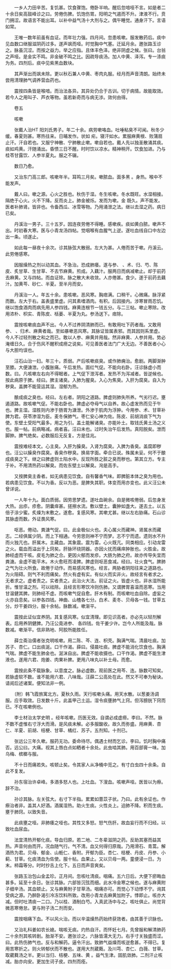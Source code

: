 <!-- { "loadSidebar": true } -->
　　一乡人力田辛苦。复饥甚。饮食骤饱。倦卧半响。醒后忽喑哑不言。如是者二十余日矣高鼓峰诊之曰。劳倦伤脾。饥饱伤胃。阳明之气遏而不升。津液不行。贲门拥涩。故语言不能出耳。以补中益气汤十大剂与之。偶午睡觉。通身汗下。言语如常。

　　王唯一数年前虽有血证。而年壮力强。四月间。忽患咳嗽。服发散药后。痰中见血数口继服滋阴药过多。遂声飒而哑。时觉胸中气塞。迁延月余。邀张路玉诊之。脉虽沉涩。而按之益力。举之应指。且体丰色泽。绝非阴虚之候。张曰。台翁之声哑。是金实不鸣。非金破不鸣之比。因疏导痰汤。加人中黄、泽泻。专一涤痰为务。四剂后。痰中见紫黑血数块。

　　其声渐出而飒未除。更以秋石兼人中黄、枣肉丸服。经月而声音清朗。始终未尝用清理肺气调养营血药也。

　　震按四条皆是喉喑。而治法各异。其异处仍合于古训。切于病情。故能取效。若今人之用叫子、芦衣等物。虽若新奇而与病无涉。效何由得。

　　卷五

　　咳嗽

　　张戴人治HT 阳刘氏男子。年二十余。病劳嗽咯血。吐唾粘臭不可闻。秋冬少缓。春夏则甚。寒热往来。日晡发作。状如 疟。寝汗如水。累服麻黄根、败蒲扇止汗。汗自若也。又服宁神散、宁肺散止嗽。嗽自若也。戴人先以独圣散涌其痰。痰如鸡黄。汗随涌出。昏愦三日不醒。时时饮以凉水。精神稍开。饮食加进。乃与桂苓甘露饮、人参半夏丸。服之不辍。

　　数日乃愈。

　　又治东门高三郎。咳嗽年半。耳鸣三月矣。嗽脓血。面多黑 。身热。喉中不能发声。

　　戴人曰。嗽之源。心火之胜也。秋伤于湿。冬生咳嗽。冬水既旺。水湿相接。隔绝于心火。火不下降。反而炎上。肺金被烁。发而为嗽。金 既久。声不能发。医者补肺肾。皆非也。令备西瓜、冰雪等物。乃用涌泄之法。继以去湿之药。病日已矣。

　　丹溪治一男子。三十五岁。因连夜劳倦不得睡。感嗽疾。痰如黄白脓。嗽声不出。时初春大寒。医与小青龙汤四帖。觉咽喉有血腥气上逆。遂吐血线自口中左边出一条。顷遂止。

　　如此每一昼夜十余次。诊其脉弦大散弱。左大为甚。人倦而苦于嗽。丹溪云。此劳倦感寒。

　　因服燥热之剂以动其血。不急治。恐成肺痿。遂与参、 、术、归、芍、陈皮、炙甘草、生甘草、不去节麻黄。煎成。入藕汁。服两日而病减嗽止。却于前药去麻黄。又与四帖。而血证除。脉之散大未收敛。人亦倦甚。食少。遂于前药去藕汁。加黄芩、砂仁、半夏。至半月而安。

　　丹溪治一人。年五十余。患咳嗽。恶风寒。胸痞满。口稍干。心微痛。脉浮紧而数。左大于右。盖表盛里虚。问其素嗜酒肉。有积。后因接内。涉寒冒雨忍饥。继以饱食酒肉而病先用人参四钱。麻黄连根节一钱五分。与二三帖。嗽止寒除。改用浓朴、枳实、青陈皮、栝蒌、半夏为丸。参汤送下。痞除。

　　震按咳嗽痰血声不出。今人不过养阴清肺而已。有敢用吐下药者哉。又敢用参、 、归术、麻黄者哉。至如暴嗽恶风寒。其脉证皆属表邪。而其因则系里虚。今人不过轻剂散之和之而已。敢以人参、麻黄并用哉。然非麻黄、人参并用。势必淹缠日久。合于伤风不醒积成痨之说矣。可见善医者法门广大无边。不善医者小心与大胆均误也。

　　汪石山治一妇。年三十。质弱。产后咳嗽痰臭。或作肺痈治。愈剧。两脚渐肿至膝。大便溏泄。小腹胀痛。午后发热。面红气促。不能向右卧。汪诊脉虚小而数。曰。凡咳嗽左右向不得眠者。上气促下泄泻者。发热不为泻减者。皆逆候也。按此病原于脾。经曰。脾主诸臭。入肺为腥臭。入心为焦臭。入肝为腐臭。自入为秽臭。盖脾不能营运其湿。湿郁为热。

　　酿成痰之臭也。经曰。左右者。阴阳之道路。脾虚则肺失所养。气劣行迟。壅遏道路。故咳嗽气促。不能右卧也。脾虚必夺母气以自养。故心虚发热而见于午也。脾主湿。湿胜则内渗于肠胃为溏泄。外渗于肌肉为浮肿。今用参、术、甘草补脾为君。茯苓渗湿为臣。麦冬保肺气。枣仁安心神为佐。陈皮、前胡消痰下气为使。东壁土受阳气最多。用之为引。盖土能解诸臭。亦能补土。取钱氏黄土汤之义也。服一帖。前病略减。病者喜。汪曰未也。过时失治午后发热。真阳脱矣。泄而脚肿。脾气绝矣。必数服后无反复。方是佳兆。

　　震按难经本文。心主臭。入肝为臊臭。入肾为腐臭。入脾为香臭。盖腐即秽也。汪公以臊臭作腐臭。香臭作秽臭。换易字面。牵合已说。殊属未妥。何不于酿成痰臭之下。继之曰脾虚则土陷水中。反现所胜之脏之臭而秽也。第其立方。专主于补。不用清热药以解臭。而佐东壁土以解臭。洵是高手。

　　又按脾臭主香者。如无病患见饮食。自有馨香气味。即脾脏本体之臭为用也。若病患见饮食。不以为香。反以为恶。是脾失其职。体变而用亦变也。此义汪公未曾详说。

　　一人年十九。面白质弱。因劳思梦遗。遂吐血碗余。自是微咳倦弱。后忽身发大热。出疹。疹愈。阴囊痒甚。搓擦水流。敷以壁土。囊肿如盏大。遂去土。以五倍子涂少蜜。炙燥为末敷之。遂愈。复感风寒。其嗽尤甚。继以左右胁痛。石山诊其脉虚而数。外证畏风寒。

　　呕恶。倦动。粪溏气促。曰。此金极似火也。夫心属火而藏神。肾属水而藏志。二经俱属少阴。而上下相通。今劳思则神不宁而梦。志不宁而遗。遗则水不升而火独亢也。肝属木。主藏血。其象震。震为雷。心火既亢。同类相应。引动龙雷之火。载血而溢出于上窍矣。肝脉环绕阴器。亦因火扰而痛痒肿胀也。火胜金。故肺经虚而干咳。皮毛为肺之合。更因火郁而发疹。大肠为肺之府。故亦传导失宜而粪溏。金虚不能平木。木火愈旺而凌脾。脾虚则呕恶食减。经曰。壮火食气。脾肺之气为壮火所食。故倦于动作。而易感风寒也。经言。两胁者阴阳往来之道路也。为火阻碍。则气不利而痛矣。然火有虚有实。有似火而实非火。故经言有者求之。无者求之。虚者责之。实者责之。此治火大法。前证之火。皆虚火也。非水湿所能折。惟甘温之剂。可以祛除。且经言形寒饮冷则伤肺。又谓脾胃喜温而恶寒。当用甘温健其脾。则肺经不虚。而咳嗽气促自愈。肝木有制。而咳嗽吐血自除。虚妄之火亦自息矣。以参各四钱。神曲、山楂各七分。白术、麦冬、贝母各一钱。甘草五分。炒干姜四分。服十余帖。脉数减。嗽渐平。

　　震按此证似宜养阴。其复感风寒。似宜清理。即见识高者。亦必先以轻剂解表。后用养阴健脾。乃汪公竟进参、 各四钱。佐干姜少许。岂今人所能及哉。脉数减。嗽渐平。信非熟地、阿胶所能胜任。

　　薛立斋治儒者张克明咳嗽。用二陈、芩、连、枳壳。胸满气喘。清晨吐痰。加苏子、杏仁。口出痰涎。口干作渴。薛曰。侵晨吐痰。脾虚不能消化饮食也。胸满气喘。脾虚不能生肺金也。涎沫自出。脾虚不能收摄也。口干作渴。脾虚不能生津液也。遂用六君、炮姜、肉果补脾。更用八味丸以补土母。而愈。

　　震按此条不载脉象。以意度之。脉必虚数。观前医之用芩、连。脉数可知矣。若脉虚软不数。谁不能用六君、八味哉。汪薛二公高处在此。然又不可奉为秘诀。请阅后述诸案。便知法非一例。

　　〔附〕韩飞霞旅寓北方。夏秋久雨。天行咳嗽头痛。用天水散。以葱姜汤调服。应手取效。日发数十斤。此盖甲己土运。湿令痰壅肺气上窍。但泻膀胱下窍而已。不在咳嗽例也。

　　李士材治太学史明 。经年咳嗽。历医无效。自谓必成虚痨。李曰。不然。脉不数不虚惟右寸浮大而滑。是风痰未解。必多服酸收。故久而弥盛。用麻黄、杏仁、半夏、前胡、桔梗、甘草、橘红、苏子。五剂知。十剂已。

　　张远公三年久嗽。服药无功。委命待尽。偶遇士材而乞诊。李曰。饥时胸中痛否。远公曰。大痛。视其上唇白点如粞者十余处。此虫啮其肺。用百部膏一味。加乌梅、槟榔与服。

　　不十日而痛若失。咳顿止矣。令其家人从净桶中觅之。有寸白虫四十余条。自此不复发。

　　孙东宿治许卓峰。多酒多怒人也。上吐血。下溲血。咳嗽声哑。医皆以为瘵。辞不治。

　　孙诊其脉。左关弦大。右寸下半指。累累如薏苡子状。乃曰。此有余证也。作瘵治者非。盖其人好酒。酒属湿热。助火生痰。火性炎上。迫肺不降。积而生痰。壅于肺窍。以致失音。

　　此痰壅之哑。非肺痿之哑也。其性又多怒。怒气伤肝。故血妄行而不归经。以致吐血尿血。

　　法宜清热开郁化痰。导血归原。若二地、二冬辈滋阴之药。反助其塞而益其热。声音何由而开。况血随气行。气不清。血又何得归原哉。乃用滑石、青蒿。解酒热为君。贝母、郁金、山栀仁、香附。开郁为臣。杏仁、桔梗、丹皮、丹参、小蓟、甘草。化痰清血为佐使。服十帖。血果止。又以贝母一两。童便浸一日。为末。柿霜等分。时时抄舌上化下。五日而声音爽矣。

　　张路玉治包山金孟珍。正月间。忽咳吐清痰。咽痛。五六日后。大便下瘀晦血甚多。延至十余日。张诊其脉。六部皆沉弦而细。此水冷金寒之候也。遂与麻黄附子细辛汤。其血顿止。又与麻黄附子甘草汤。咽痛亦可。而觉心下动悸不宁。询其受病之源。乃醉卧渴引冷冻饮料所致。改用小青龙去麻黄加附子。悸即止。咳亦大减。但时吐清痰一二口。乃以桂、酒制白芍。入真武汤中与之。咳吐俱止。尚觉背微恶寒倦怠。更与附子汤二剂而安。

　　震按咽痛下血。不以风火治。而以辛温燥热药始终获效者。由其善于识脉也。

　　又治礼科姜如农长媳。喘咳无痰。灼热自汗。而怀妊七月。先曾服和解清肺药二十余剂其咳转剧。胎渐不安。邀张诊之。六脉皆濡大无力。右手寸关独盛而涩。曰。此热伤肺气也。反与和解药。逼令汗出。致肺气益燥而咳逆愈甚。不得已。复用苦寒折之。则火转郁伏而不散也。遂用大剂葳蕤。及川芎、杏仁、白薇、甘草。取葳蕤汤之半。更以当归、桔梗、五味、黄 。益气生津。固肌敛肺。二剂汗止咳减。胎亦向安。更加生诃子皮。四剂而痊。

